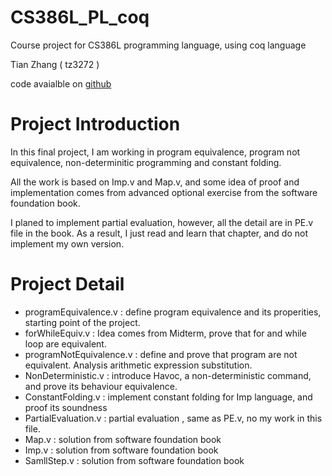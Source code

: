 # CS386L_PL_coq
Course project for CS386L programming language, using coq language

Tian Zhang ( tz3272 )

code avaialble on [github]( https://github.com/HugoTian/CS386L_PL_coq)

# Project Introduction

In this final project, I am working in program equivalence, program not equivalence, non-determinitic programming
and constant folding.

All the work is based on Imp.v and Map.v, and some idea of proof and implementation comes from advanced optional exercise from the software foundation book.

I planed to implement partial evaluation, however, all the detail are in PE.v file in the book. As a result, I just read and learn that
chapter, and do not implement my own version.



# Project Detail

* programEquivalence.v : define program equivalence and its properities, starting point of the project.
* forWhileEquiv.v : Idea comes from Midterm, prove that for and while loop are equivalent.
* programNotEquivalence.v : define and prove that program are not equivalent. Analysis arithmetic expression substitution.
* NonDeterministic.v : introduce Havoc, a non-deterministic command, and prove its behaviour equivalence. 
* ConstantFolding.v : implement constant folding for Imp language, and proof its soundness
* PartialEvaluation.v :  partial evaluation , same as PE.v, no my work in this file.
* Map.v : solution from software foundation book
* Imp.v : solution from software foundation book
* SamllStep.v : solution from software foundation book
